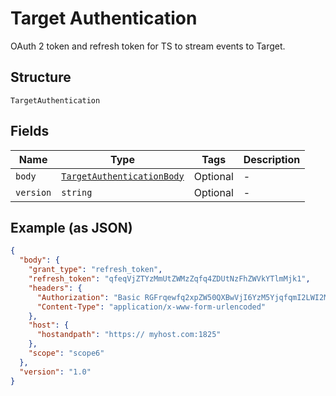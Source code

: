 
# Target Authentication

OAuth 2 token and refresh token for TS to stream events to Target.

## Structure

`TargetAuthentication`

## Fields

| Name | Type | Tags | Description |
|  --- | --- | --- | --- |
| `body` | [`TargetAuthenticationBody`](../../doc/models/target-authentication-body.md) | Optional | - |
| `version` | `string` | Optional | - |

## Example (as JSON)

```json
{
  "body": {
    "grant_type": "refresh_token",
    "refresh_token": "qfeqVjZTYzMmUtZWMzZqfq4ZDUtNzFhZWVkYTlmMjk1",
    "headers": {
      "Authorization": "Basic RGFrqewfq2xpZW50QXBwVjI6YzM5YjqfqmI2LWI2MWQtNDRlZTQ5MmM1YTRk",
      "Content-Type": "application/x-www-form-urlencoded"
    },
    "host": {
      "hostandpath": "https:// myhost.com:1825"
    },
    "scope": "scope6"
  },
  "version": "1.0"
}
```

